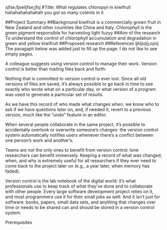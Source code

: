 sjfse;fjselijfse;jfsj
#Title:
What regulates chloropyii in kiwifruit
hahahahahahahah you got so many cotents in it

##Project Summary
##Background
kiwifruit is a commercially grown fruit in New Zealand and other countries like China and Italy.
Chlorophyll is the green pigment responsible for harvesting light
fuzyy
##Aim of the research
To understand the control of chlorophyll accumulation and degradation in green and yellow kiwifruit
##Proposed research
##References
ijkljiojij;ojoij
The paragaph below was added just to fill up the page. I do not like to see empty pages.

A colleague suggests using version control to manage their work. Version control is better than mailing files back and forth:

Nothing that is committed to version control is ever lost. Since all old versions of files are saved, it’s always possible to go back in time to see exactly who wrote what on a particular day, or what version of a program was used to generate a particular set of results.

As we have this record of who made what changes when, we know who to ask if we have questions later on, and, if needed it, revert to a previous version, much like the “undo” feature in an editor.

When several people collaborate in the same project, it’s possible to accidentally overlook or overwrite someone’s changes: the version control system automatically notifies users whenever there’s a conflict between one person’s work and another’s.

Teams are not the only ones to benefit from version control: lone researchers can benefit immensely. Keeping a record of what was changed, when, and why is extremely useful for all researchers if they ever need to come back to the project later on (e.g., a year later, when memory has faded).

Version control is the lab notebook of the digital world: it’s what professionals use to keep track of what they’ve done and to collaborate with other people. Every large software development project relies on it, and most programmers use it for their small jobs as well. And it isn’t just for software: books, papers, small data sets, and anything that changes over time or needs to be shared can and should be stored in a version control system.

Prerequisites
